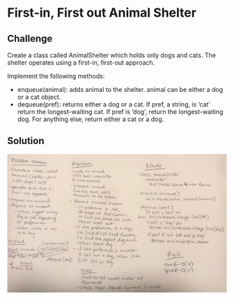 # First-in, First out Animal Shelter

## Challenge
Create a class called AnimalShelter which holds only dogs and cats. The shelter operates using a first-in, first-out approach.

Implement the following methods:

* enqueue(animal): adds animal to the shelter. animal can be either a dog or a cat object.
* dequeue(pref): returns either a dog or a cat. If pref, a string, is ‘cat’ return the longest-waiting cat. If pref is ‘dog’, return the longest-waiting dog. For anything else, return either a cat or a dog.

## Solution
![White Board Solution](assets/fifo_animal_shelter.jpg)
